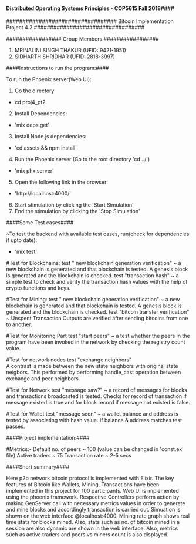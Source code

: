 #### Distributed Operating Systems Principles - COP5615 Fall 2018####

##################################
Bitcoin Implementation Project 4.2
##################################

#################
  Group Members
#################
1) MRINALINI SINGH THAKUR (UFID: 9421-1951)    
2) SIDHARTH SHRIDHAR (UFID: 2818-3997)

####Instructions to run the program:####

To run the Phoenix server(Web UI):
1. Go the directory
  - cd proj4_pt2
2. Install Dependencies:
  - 'mix deps.get'
3. Install Node.js dependencies:
  - 'cd assets && npm install'
4. Run the Phoenix server (Go to the root directory 'cd ../')
  - 'mix phx.server'
5. Open the following link in the browser
  - 'http://localhost:4000/'  
6. Start stimulation by clicking the 'Start Simulation'
7. End the stimulation by clicking the 'Stop Simulation'  

####Some Test cases####

~To test the backend with available test cases, run(check for dependencies if upto date):
 - 'mix test'

#Test for Blockchains:
  test " new blockchain generation verification"
  ~ a new blockchain is generated and that blockchain is tested. A genesis block is generated and the blockchain is checked.
  test "transaction hash"
  ~ a simple test to check and verify the transaction hash values with the help of crypto functions and keys.

#Test for Mining:
  test " new blockchain generation verification"
  ~ a new blockchain is generated and that blockchain is tested. A genesis block is generated and the blockchain is checked.
  test "bitcoin transfer verification"
  ~ Unspent Transaction Outputs are verified after sending bitcoins from one to another.

#Test for Monitoring Part
  test "start peers"
  ~ a test whether the peers in the program have been invoked in the network by checking the registry count value.

#Test for network nodes
  test "exchange neighbors"  
  A contrast is made between the new state neighbors with original state neigbors. This performed by performing handle_cast operation between exchange and peer neighbors.
 
#Test for Network
  test "message saw?"
  ~ a record of messages for blocks and transactions broadcasted is tested. Checks for record of transaction if message existed is true and for block record if message not existed is false.
  

#Test for Wallet
  test "message seen"
  ~ a wallet balance and address is tested by associating with hash value. If balance & address matches test passes.

####Project implementation:####

#Metrics:-
Default no. of peers ~ 100 (value can be changed in 'const.ex' file)
Active traders ~ 75
Transaction rate ~ 2-5 secs

####Short summary####

Here p2p network bitcoin protocol is implemented with Elixir. The key features of Bitcoin like Wallets, Mining, Transactions have been implemented in this project for 100 participants. Web UI is implemented using the phoenix framework. Respective Controllers perform action by making GenServer call with necessary metrics values in order to generate and mine blocks and accordingly transaction is carried out. Simuation is shown on the web interface @localhost:4000. Mining rate graph shows real time stats for blocks mined. Also, stats such as no. of bitcoin mined in a session are also dynamic are shown in the web interface. Also, metrics such as active traders and peers vs miners count is also displayed.


